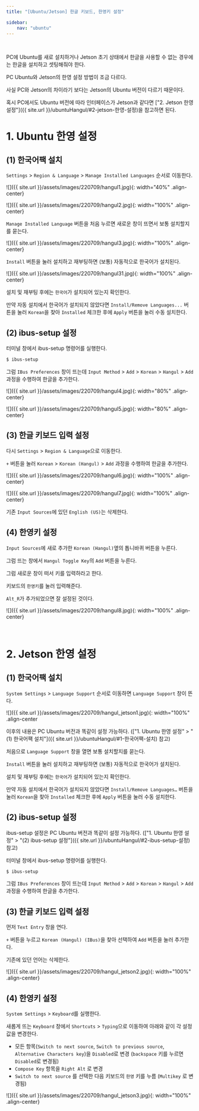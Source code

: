 ```yaml
---
title: "[Ubuntu/Jetson] 한글 키보드, 한영키 설정"

sidebar:
    nav: "ubuntu"
---
```


<br/>

PC에 Ubuntu를 새로 설치하거나 Jetson 초기 상태에서 한글을 사용할 수 없는 경우에는 한글을 설치하고 셋팅해줘야 한다. 

PC Ubuntu와 Jetson의 한영 설정 방법이 조금 다르다.

사실 PC와 Jetson의 차이라기 보다는 Jetson의 Ubuntu 버전이 다르기 때문이다.

혹시 PC에서도 Ubuntu 버전에 따라 인터페이스가 Jetson과 같다면 ["2. Jetson 한영 설정"]({{ site.url }}/ubuntuHangul/#2-jetson-한영-설정)을 참고하면 된다.


# 1. Ubuntu 한영 설정 

## (1) 한국어팩 설치

`Settings` > `Region & Language` > `Manage Installed Languages` 순서로 이동한다.

![]({{ site.url }}/assets/images/220709/hangul1.jpg){: width="40%" .align-center} 

![]({{ site.url }}/assets/images/220709/hangul2.jpg){: width="100%" .align-center} 

`Manage Installed Language` 버튼을 처음 누르면 새로운 창이 뜨면서 보통 설치할지를 묻는다.

![]({{ site.url }}/assets/images/220709/hangul3.jpg){: width="100%" .align-center} 

`Install` 버튼을 눌러 설치하고 재부팅하면 (보통) 자동적으로 한국어가 설치된다. 

![]({{ site.url }}/assets/images/220709/hangul31.jpg){: width="100%" .align-center} 

설치 및 재부팅 후에는 `한국어`가 설치되어 있는지 확인한다.

만약 자동 설치에서 한국어가 설치되지 않았다면 `Install/Remove Languages...` 버튼을 눌러 `Korean`을 찾아 `Installed` 체크한 후에 `Apply` 버튼을 눌러 수동 설치한다.

## (2) ibus-setup 설정

터미널 창에서 ibus-setup 명령어를 실행한다.

```bash
$ ibus-setup
```

그럼 `IBus Preferences` 창이 뜨는데 `Input Method` > `Add` > `Korean` > `Hangul` > `Add` 과정을 수행하여 한글을 추가한다.

![]({{ site.url }}/assets/images/220709/hangul4.jpg){: width="80%" .align-center}

![]({{ site.url }}/assets/images/220709/hangul5.jpg){: width="80%" .align-center}


## (3) 한글 키보드 입력 설정

다시 `Settings` > `Region & Language`으로 이동한다. 

`+` 버튼을 눌러 `Korean` > `Korean (Hangul)` > `Add` 과정을 수행하여 한글을 추가한다. 

![]({{ site.url }}/assets/images/220709/hangul6.jpg){: width="100%" .align-center}

![]({{ site.url }}/assets/images/220709/hangul7.jpg){: width="100%" .align-center}

기존 `Input Sources`에 있던 `English (US)`는 삭제한다. 


## (4) 한영키 설정

`Input Sources`에 새로 추가한 `Korean (Hangul)`옆의 톱니바퀴 버튼을 누른다.

그럼 뜨는 창에서 `Hangul Toggle Key`의 `Add` 버튼을 누른다.

그럼 새로운 창이 떠서 키를 입력하라고 한다.

키보드의 `한영키`를 눌러 입력해준다. 

`Alt_R`가 추가되었으면 잘 설정된 것이다.

![]({{ site.url }}/assets/images/220709/hangul8.jpg){: width="100%" .align-center}


<br/>


# 2. Jetson 한영 설정 

## (1) 한국어팩 설치

`System Settings` > `Language Support` 순서로 이동하면 `Language Support` 창이 뜬다.

![]({{ site.url }}/assets/images/220709/hangul_jetson1.jpg){: width="100%" .align-center

이후의 내용은 PC Ubuntu 버전과 똑같이 설정 가능하다. (["1. Ubuntu 한영 설정"  > "(1) 한국어팩 설치"]({{ site.url }}/ubuntuHangul/#1-한국어팩-설치) 참고)

처음으로 `Language Support` 창을 열면 보통 설치할지를 묻는다.

`Install` 버튼을 눌러 설치하고 재부팅하면 (보통) 자동적으로 한국어가 설치된다.

설치 및 재부팅 후에는 `한국어`가 설치되어 있는지 확인한다.

만약 자동 설치에서 한국어가 설치되지 않았다면 `Install/Remove Languages…` 버튼을 눌러 `Korean`을 찾아 `Installed` 체크한 후에 `Apply` 버튼을 눌러 수동 설치한다.


## (2) ibus-setup 설정

ibus-setup 설정은 PC Ubuntu 버전과 똑같이 설정 가능하다. (["1. Ubuntu 한영 설정"  > "(2) ibus-setup 설정"]({{ site.url }}/ubuntuHangul/#2-ibus-setup-설정) 참고)

터미널 창에서 ibus-setup 명령어를 실행한다.

```bash
$ ibus-setup
```

그럼 `IBus Preferences` 창이 뜨는데 `Input Method` > `Add` > `Korean` > `Hangul` > `Add` 과정을 수행하여 한글을 추가한다.


## (3) 한글 키보드 입력 설정

먼저 `Text Entry` 창을 연다.

`+` 버튼을 누르고 `Korean (Hangul) (IBus)`을 찾아 선택하여 `Add` 버튼을 눌러 추가한다.

기존에 있던 언어는 삭제한다.

![]({{ site.url }}/assets/images/220709/hangul_jetson2.jpg){: width="100%" .align-center}


## (4) 한영키 설정

`System Settings` > `Keyboard`를 실행한다.

새롭게 뜨는 `Keyboard` 창에서 `Shortcuts` > `Typing`으로 이동하여 아래와 같이 각 설정 값을 변경한다.

- 모든 항목(`Switch to next source`, `Switch to previous source`, `Alternative Characters key`)을 `Disabled`로 변경 (`backspace` 키를 누르면 `Disabled`로 변경됨)
- `Compose Key` 항목을 `Right Alt` 로 변경
- `Switch to next source` 를 선택한 다음 키보드의 `한영` 키를 누름 (`Multikey` 로 변경됨)

![]({{ site.url }}/assets/images/220709/hangul_jetson3.jpg){: width="100%" .align-center}


<br/>